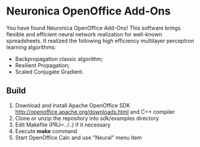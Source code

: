 # Neuronica OpenOffice Add-Ons

You have found Neuronica OpenOffice Add-Ons! This software brings flexible and efficient neural network realization for well-known spreadsheets.
It realized the following high efficiency multilayer perceptron learning algorithms: 

- Backpropagation classic algorithm; 
- Resilient Propagation; 
- Scaled Conjugate Gradient. 

## Build

1. Download and install Apache OpenOffice SDK http://openoffice.apache.org/downloads.html and C++ compiler
2. Clone or unzip the repository into sdk/examples directory
3. Edit Makefile (PRJ=../..) if it necessary
4. Execute **make** command
5. Start OpenOffice Calc and use "Neural" menu item

